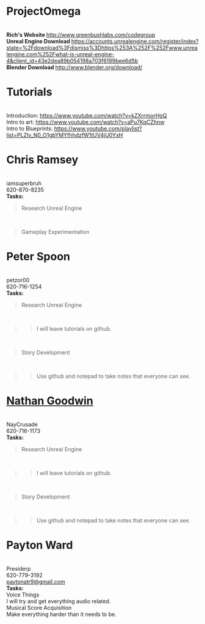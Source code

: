 # ProjectOmega
<BR> <b>Rich's Website </b>http://www.greenbushlabs.com/codegroup
<BR> <b>Unreal Engine Download </b>https://accounts.unrealengine.com/register/index?state=%2Fdownload%3Fdismiss%3Dhttps%253A%252F%252Fwww.unrealengine.com%252Fwhat-is-unreal-engine-4&client_id=43e2dea89b054198a703f6199bee6d5b
<BR> <b>Blender Download </b>http://www.blender.org/download/
# Tutorials
<BR> Introduction: https://www.youtube.com/watch?v=kZXrrmorHgQ
<BR> Intro to art: https://www.youtube.com/watch?v=aPu7KqCZhnw
<BR> Intro to Blueprints: https://www.youtube.com/playlist?list=PLZlv_N0_O1gbYMYfhhdzfW1tUV4jU0YxH
# Chris Ramsey 
<BR> iamsuperbruh 
<BR> 620-870-8235
<BR> <b>Tasks:</b>
<BR> <blockquote>Research Unreal Engine</blockquote>
<BR> <blockquote>Gameplay Experimentation</blockquote>
# Peter Spoon 
<BR> petzor00 
<BR> 620-716-1254
<BR> <b>Tasks:</b>
<BR> <blockquote>Research Unreal Engine</blockquote>
<BR> <blockquote><blockquote>I will leave tutorials on github.</blockquote></blockquote>
<BR> <blockquote>Story Development</blockquote>
<BR> <blockquote><blockquote>Use github and notepad to take notes that everyone can see.</blockquote></blockquote>
# <b><u>Nathan Goodwin</b></u>
<BR> NayCrusade 
<BR> 620-716-1173
<BR> <b>Tasks:</b>
<BR> <blockquote>Research Unreal Engine</blockquote>
<BR> <blockquote><blockquote>I will leave tutorials on github.</blockquote></blockquote>
<BR> <blockquote>Story Development</blockquote>
<BR> <blockquote><blockquote>Use github and notepad to take notes that everyone can see.</blockquote></blockquote>
# Payton Ward
<BR> Presiderp
<BR> 620-779-3192
<BR> paytonatr9@gmail.com
<BR> <b>Tasks:</b>
<BR> <blockqoute> Voice Things </blockqoute>
<BR> <blockqoute><blockqoute>I will try and get everything audio related.</blockquote></blockquote>
<BR> <blockqoute> Musical Score Acquisition </blockquote>
<BR> <blockqoute><blockqoute>Make everything harder than it needs to be.</blockquote></blockquote>

